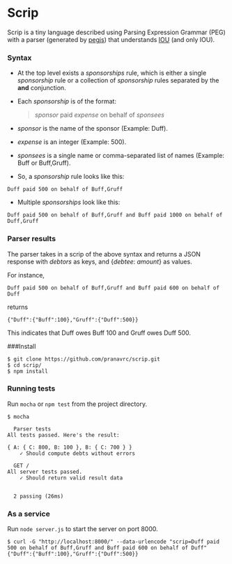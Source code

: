 # Scrip

Scrip is a tiny language described using Parsing Expression Grammar (PEG) with a parser (generated by [pegjs](http://pegjs.org)) that understands [IOU](http://en.wikipedia.org/wiki/IOU) (and only IOU).

### Syntax

- At the top level exists a *sponsorships* rule, which is either a single *sponsorship* rule or a collection of *sponsorship* rules separated by the **and** conjunction.
- Each *sponsorship* is of the format:

  > *sponsor* paid *expense* on behalf of *sponsees*

- *sponsor* is the name of the sponsor (Example: Duff).

- *expense* is an integer (Example: 500).

- *sponsees* is a single name or comma-separated list of names (Example: Buff or Buff,Gruff).

- So, a *sponsorship* rule looks like this:
```
Duff paid 500 on behalf of Buff,Gruff
```
- Multiple *sponsorships* look like this:
```
Duff paid 500 on behalf of Buff,Gruff and Buff paid 1000 on behalf of Duff,Gruff
```

### Parser results

The parser takes in a scrip of the above syntax and returns a JSON response with *debtors* as keys, and {*debtee*: *amount*} as values.

For instance,
```
Duff paid 500 on behalf of Buff,Gruff and Buff paid 600 on behalf of Duff
```
returns
```
{"Duff":{"Buff":100},"Gruff":{"Duff":500}}
```
This indicates that Duff owes Buff 100 and Gruff owes Duff 500.

###Install

```
$ git clone https://github.com/pranavrc/scrip.git
$ cd scrip/
$ npm install
```

### Running tests

Run `mocha` or `npm test` from the project directory.

```
$ mocha

  Parser tests
All tests passed. Here's the result: 

{ A: { C: 800, B: 100 }, B: { C: 700 } }
    ✓ Should compute debts without errors

  GET /
All server tests passed.
    ✓ Should return valid result data


  2 passing (26ms)

```

### As a service

Run `node server.js` to start the server on port 8000.

```
$ curl -G "http://localhost:8000/" --data-urlencode "scrip=Duff paid 500 on behalf of Buff,Gruff and Buff paid 600 on behalf of Duff"
{"Duff":{"Buff":100},"Gruff":{"Duff":500}}
```
